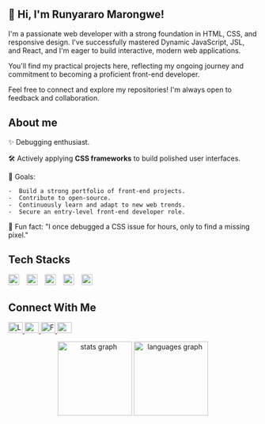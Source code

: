 ## 👋 Hi, I'm Runyararo Marongwe!

I'm a passionate web developer with a strong foundation in HTML, CSS, and responsive design. I've successfully mastered Dynamic JavaScript, JSL, and React, and I'm eager to build interactive, modern web applications.

You'll find my practical projects here, reflecting my ongoing journey and commitment to becoming a proficient front-end developer. 

Feel free to connect and explore my repositories! I'm always open to feedback and collaboration.

## About me

✨ Debugging enthusiast.

🛠️ Actively applying **CSS frameworks** to build polished user interfaces.

🎯 Goals:




    -  Build a strong portfolio of front-end projects.
    -  Contribute to open-source.
    -  Continuously learn and adapt to new web trends.
    -  Secure an entry-level front-end developer role.

🎲 Fun fact: "I once debugged a CSS issue for hours, only to find a missing pixel."

## Tech Stacks

<p align="left">
  <img src="https://cdn.jsdelivr.net/gh/devicons/devicon/icons/html5/html5-original.svg" height="22" alt="html5 logo" />
  <img width="7" />
  <img src="https://cdn.jsdelivr.net/gh/devicons/devicon/icons/css3/css3-original.svg" height="22" alt="css3 logo" />
  <img width="7" />
  <img src="https://cdn.jsdelivr.net/gh/devicons/devicon/icons/git/git-original.svg" height="22" alt="git logo" />
  <img width="7" />
  <img src="https://cdn.jsdelivr.net/gh/devicons/devicon/icons/javascript/javascript-original.svg" height="22" alt="javascript logo" />
  <img width="7" />
  <img src="https://cdn.jsdelivr.net/gh/devicons/devicon/icons/react/react-original.svg" height="22" alt="react logo" />
</p>

## Connect With Me

<p align="left">
  <a href="www.linkedin.com/in/runyararo-marongwe-24835279">
    <img src="https://raw.githubusercontent.com/maurodesouza/profile-readme-generator/master/src/assets/icons/social/linkedin/default.svg" width="29" height="22" alt="LinkedIn logo"/>
  </a>
  <a href="https://discord.com/users/runyararo_87">
    <img src="https://raw.githubusercontent.com/maurodesouza/profile-readme-generator/master/src/assets/icons/social/discord/default.svg" width="29" height="22" alt="Discord logo"/>
  </a>
  <a href="https://www.facebook.com/runyararo.marongwe">
    <img src="https://raw.githubusercontent.com/maurodesouza/profile-readme-generator/master/src/assets/icons/social/facebook/default.svg" width="29" height="22" alt="Facebook logo"/>
  </a>
  <a href="https://t.me/@Rue87">
    <img src="https://raw.githubusercontent.com/maurodesouza/profile-readme-generator/master/src/assets/icons/social/telegram/default.svg" width="29" height="22" alt="Telegram logo"/>
  </a>
</p>


<div align="center">
  <img src="https://github-readme-stats.vercel.app/api?username=Rue87&hide_title=false&hide_rank=false&show_icons=true&include_all_commits=true&count_private=true&disable_animations=false&theme=dracula&locale=en&hide_border=false&order=1" height="150" alt="stats graph" />
  <img src="https://github-readme-stats.vercel.app/api/top-langs?username=Rue87&locale=en&hide_title=false&layout=compact&card_width=320&langs_count=5&theme=dracula&hide_border=false&order=2" height="150" alt="languages graph" />
</div>

<br clear="both">








